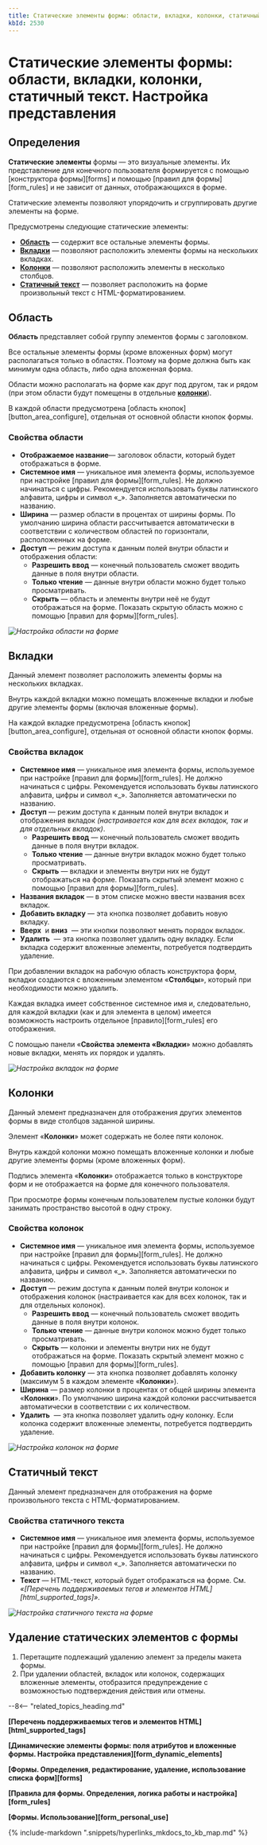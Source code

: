 ```yaml
---
title: Статические элементы формы: области, вкладки, колонки, статичный текст. Настройка представления
kbId: 2530
---
```


# Статические элементы формы: области, вкладки, колонки, статичный текст. Настройка представления

## Определения

**Статические элементы** формы — это визуальные элементы. Их представление для конечного пользователя формируется с помощью [конструктора формы][forms] и помощью [правил для формы][form_rules] и не зависит от данных, отображающихся в форме.

Статические элементы позволяют упорядочить и сгруппировать другие элементы на форме.

Предусмотрены следующие статические элементы:

- **[Область](#form_static_elements_area)** — содержит все остальные элементы формы.
- **[Вкладки](#form_static_elements_tabs)** — позволяют расположить элементы формы на нескольких вкладках.
- **[Колонки](#form_static_elements_columns)** — позволяют расположить элементы в несколько столбцов.
- **[Статичный текст](#form_static_elements_static_text)** — позволяет расположить на форме произвольный текст с HTML-форматированием.

## Область

**Область** представляет собой группу элементов формы с заголовком.

Все остальные элементы формы (кроме вложенных форм) могут располагаться только в областях. Поэтому на форме должна быть как минимум одна область, либо одна вложенная форма.

Области можно располагать на форме как друг под другом, так и рядом (при этом области будут помещены в отдельные [**колонки**](#form_static_elements_columns)).

В каждой области предусмотрена [область кнопок][button_area_configure], отдельная от основной области кнопок формы.

### Свойства области

- **Отображаемое название**— заголовок области, который будет отображаться в форме.
- **Системное имя** — уникальное имя элемента формы, используемое при настройке [правил для формы][form_rules]. Не должно начинаться с цифры. Рекомендуется использовать буквы латинского алфавита, цифры и символ «\_». Заполняется автоматически по названию.
- **Ширина** — размер области в процентах от ширины формы. По умолчанию ширина области рассчитывается автоматически в соответствии с количеством областей по горизонтали, расположенных на форме.
- **Доступ** — режим доступа к данным полей внутри области и отображения области:
    - **Разрешить ввод** — конечный пользователь сможет вводить данные в поля внутри области.
    - **Только чтение** — данные внутри области можно будет только просматривать.
    - **Скрыть** — область и элементы внутри неё не будут отображаться на форме. Показать скрытую область можно с помощью [правил для формы][form_rules].

_![Настройка области на форме](https://kb.comindware.ru/assets/form_static_elements_area.png)_

## Вкладки

Данный элемент позволяет расположить элементы формы на нескольких вкладках.

Внутрь каждой вкладки можно помещать вложенные вкладки и любые другие элементы формы (включая вложенные формы).

На каждой вкладке предусмотрена [область кнопок][button_area_configure], отдельная от основной области кнопок формы.

### Свойства вкладок

- **Системное имя** — уникальное имя элемента формы, используемое при настройке [правил для формы][form_rules]. Не должно начинаться с цифры. Рекомендуется использовать буквы латинского алфавита, цифры и символ «\_». Заполняется автоматически по названию.
- **Доступ** — режим доступа к данным полей внутри вкладок и отображения вкладок *(настраивается как для всех вкладок, так и для отдельных вкладок)*.
    - **Разрешить ввод** — конечный пользователь сможет вводить данные в поля внутри вкладок.
    - **Только чтение** — данные внутри вкладок можно будет только просматривать.
    - **Скрыть** — вкладки и элементы внутри них не будут отображаться на форме. Показать скрытый элемент можно с помощью [правил для формы][form_rules].
- **Названия вкладок** — в этом списке можно ввести названия всех вкладок.
- **Добавить вкладку** — эта кнопка позволяет добавить новую вкладку.
- **Вверх** *‌* и **вниз** *‌* — эти кнопки позволяют менять порядок вкладок.
- **Удалить** *‌* — эта кнопка позволяет удалить одну вкладку. Если вкладка содержит вложенные элементы, потребуется подтвердить удаление.

При добавлении вкладок на рабочую область конструктора форм, вкладки создаются с вложенным элементом «**Столбцы**», который при необходимости можно удалить.

Каждая вкладка имеет собственное системное имя и, следовательно, для каждой вкладки (как и для элемента в целом) имеется возможность настроить отдельное [правило][form_rules] его отображения.

С помощью панели «**Свойства элемента «Вкладки**» можно добавлять новые вкладки, менять их порядок и удалять.

_![Настройка вкладок на форме](https://kb.comindware.ru/assets/form_static_elements_tabs.png)_

## Колонки

Данный элемент предназначен для отображения других элементов формы в виде столбцов заданной ширины.

Элемент «**Колонки**» может содержать не более пяти колонок.

Внутрь каждой колонки можно помещать вложенные колонки и любые другие элементы формы (кроме вложенных форм).

Подпись элемента «**Колонки**» отображается только в конструкторе форм и не отображается на форме для конечного пользователя.

При просмотре формы конечным пользователем пустые колонки будут занимать пространство высотой в одну строку.

### Свойства колонок

- **Системное имя** — уникальное имя элемента формы, используемое при настройке [правил для формы][form_rules]. Не должно начинаться с цифры. Рекомендуется использовать буквы латинского алфавита, цифры и символ «\_». Заполняется автоматически по названию.
- **Доступ** — режим доступа к данным полей внутри колонок и отображения колонок (настраивается как для всех колонок, так и для отдельных колонок).
    - **Разрешить ввод** — конечный пользователь сможет вводить данные в поля внутри колонок.
    - **Только чтение** — данные внутри колонок можно будет только просматривать.
    - **Скрыть** — колонки и элементы внутри них не будут отображаться на форме. Показать скрытый элемент можно с помощью [правил для формы][form_rules].
- **Добавить колонку** — эта кнопка позволяет добавлять колонку (максимум 5 в каждом элементе «**Колонки**»).
- **Ширина** — размер колонки в процентах от общей ширины элемента «**Колонки**». По умолчанию ширина каждой колонки рассчитывается автоматически в соответствии с их количеством.
- **Удалить** *‌* — эта кнопка позволяет удалить одну колонку. Если колонка содержит вложенные элементы, потребуется подтвердить удаление.

_![Настройка колонок на форме](https://kb.comindware.ru/assets/form_static_elements_columns.png)_

## Статичный текст

Данный элемент предназначен для отображения на форме произвольного текста с HTML-форматированием.

### Свойства статичного текста

- **Системное имя** — уникальное имя элемента формы, используемое при настройке [правил для формы][form_rules]. Не должно начинаться с цифры. Рекомендуется использовать буквы латинского алфавита, цифры и символ «\_». Заполняется автоматически по названию.
- **Текст** — HTML-текст, который будет отображаться на форме. См. *«[Перечень поддерживаемых тегов и элементов HTML][html_supported_tags]»*.

_![Настройка статичного текста на форме](https://kb.comindware.ru/assets/form_static_elements_static_text.png)_

## Удаление статических элементов с формы

1. Перетащите подлежащий удалению элемент за пределы макета формы.
2. При удалении областей, вкладок или колонок, содержащих вложенные элементы, отобразится предупреждение с возможностью подтверждения действия или отмены.

--8<-- "related_topics_heading.md"

**[Перечень поддерживаемых тегов и элементов HTML][html_supported_tags]**

**[Динамические элементы формы: поля атрибутов и вложенные формы. Настройка представления][form_dynamic_elements]**

**[Формы. Определения, редактирование, удаление, использование списка форм][forms]**

**[Правила для формы. Определения, логика работы и настройка][form_rules]**

**[Формы. Использование][form_personal_use]**

{% include-markdown ".snippets/hyperlinks_mkdocs_to_kb_map.md" %}
